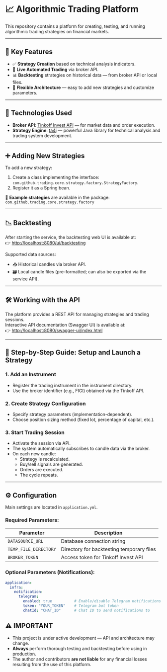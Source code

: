 # 📈 Algorithmic Trading Platform

This repository contains a platform for creating, testing, and running algorithmic trading strategies on financial
markets.

---

## 🚀 Key Features

- ✅ **Strategy Creation** based on technical analysis indicators.
- 🤖 **Live Automated Trading** via broker API.
- 📊 **Backtesting** strategies on historical data — from broker API or local files.
- 🧩 **Flexible Architecture** — easy to add new strategies and customize parameters.

---

## 🧰 Technologies Used

- **Broker API**: [Tinkoff Invest API](https://github.com/Tinkoff/investAPI) — for market data and order execution.
- **Strategy Engine**: [ta4j](https://github.com/ta4j/ta4j) — powerful Java library for technical analysis and trading
  system development.

---

## ➕ Adding New Strategies

To add a new strategy:

1. Create a class implementing the interface: `com.github.trading.core.strategy.factory.StrategyFactory`.
2. Register it as a Spring bean.

📌 **Example strategies** are available in the package:  
`com.github.trading.core.strategy.factory`

---

## 📉 Backtesting

After starting the service, the backtesting web UI is available at:  
👉 [http://localhost:8080/ui/backtesting](http://localhost:8080/ui/backtesting)

Supported data sources:

- 📥 Historical candles via broker API.
- 🗃️ Local candle files (pre-formatted; can also be exported via the service API).

---

## 🛠️ Working with the API

The platform provides a REST API for managing strategies and trading sessions.  
Interactive API documentation (Swagger UI) is available at:  
👉 [http://localhost:8080/swagger-ui/index.html](http://localhost:8080/swagger-ui/index.html)

---

## 🧭 Step-by-Step Guide: Setup and Launch a Strategy

### 1. Add an Instrument

- Register the trading instrument in the instrument directory.
- Use the broker identifier (e.g., FIGI) obtained via the Tinkoff API.

### 2. Create Strategy Configuration

- Specify strategy parameters (implementation-dependent).
- Choose position sizing method (fixed lot, percentage of capital, etc.).

### 3. Start Trading Session

- Activate the session via API.
- The system automatically subscribes to candle data via the broker.
- On each new candle:
  - Strategy is recalculated.
  - Buy/sell signals are generated.
  - Orders are executed.
  - The cycle repeats.

---

## ⚙️ Configuration

Main settings are located in `application.yml`.

### Required Parameters:

| Parameter             | Description                               |
|-----------------------|-------------------------------------------|
| `DATASOURCE_URL`      | Database connection string                |
| `TEMP_FILE_DIRECTORY` | Directory for backtesting temporary files |
| `BROKER_TOKEN`        | Access token for Tinkoff Invest API       |

### Optional Parameters (Notifications):

```yaml
application:
  infra:
    notification:
      telegram:
        enabled: true          # Enable/disable Telegram notifications
        token: "YOUR_TOKEN"    # Telegram bot token
        chatId: "CHAT_ID"      # Chat ID to send notifications to
```

## ⚠️ **IMPORTANT**

- This project is under active development — API and architecture may change.
- **Always** perform thorough testing and backtesting before using in production.
- The author and contributors **are not liable** for any financial losses resulting from the use of this platform.
